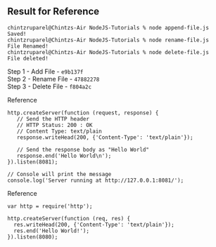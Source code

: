 <h2>Result for Reference</h2>

```
chintzruparel@Chintzs-Air NodeJS-Tutorials % node append-file.js
Saved!
chintzruparel@Chintzs-Air NodeJS-Tutorials % node rename-file.js
File Renamed!
chintzruparel@Chintzs-Air NodeJS-Tutorials % node delete-file.js
File deleted!
```



Step 1 - Add File - `e9b137f` <br>
Step 2 - Rename File - `47882278` <br>
Step 3 - Delete File - `f804a2c` <br>


Reference
```
http.createServer(function (request, response) {
   // Send the HTTP header 
   // HTTP Status: 200 : OK
   // Content Type: text/plain
   response.writeHead(200, {'Content-Type': 'text/plain'});
   
   // Send the response body as "Hello World"
   response.end('Hello World\n');
}).listen(8081);

// Console will print the message
console.log('Server running at http://127.0.0.1:8081/');

```

Reference

```
var http = require('http');

http.createServer(function (req, res) {
  res.writeHead(200, {'Content-Type': 'text/plain'});
  res.end('Hello World!');
}).listen(8080);
```
